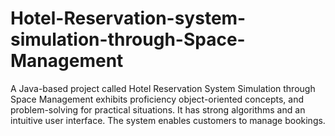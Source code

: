 # Hotel-Reservation-system-simulation-through-Space-Management
A Java-based project called Hotel Reservation System Simulation through Space Management exhibits proficiency object-oriented concepts, and problem-solving for practical situations. It has strong algorithms and an intuitive user interface. The system enables customers to manage bookings. 
